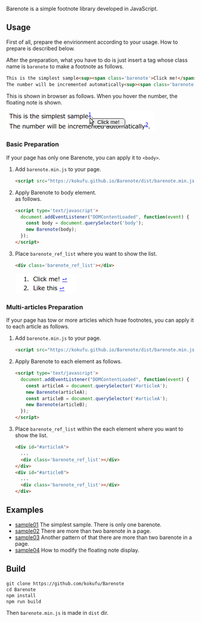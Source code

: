 Barenote is a simple footnote library developed in JavaScript.


## Usage
First of all, prepare the envirionment according to your usage. How to prepare is described below.

After the preparation,
what you have to do is just insert a tag whose class name is `barenote` to make a footnote as follows.

   ```html
   This is the simplest sample<sup><span class='barenote'>Click me!</span></sup>.<br />
   The number will be incremented automatically<sup><span class='barenote'>Like this</span></sup>.<br />
   ```

   This is shown in browser as follows.
   When you hover the number, the floating note is shown.

   ![](doc/img/sample01.png)

### Basic Preparation
If your page has only one Barenote, you can apply it to `<body>`.

1. Add `barenote.min.js` to your page.
   ```html
   <script src="https://kokufu.github.io/Barenote/dist/barenote.min.js"></script>
   ```

1. Apply Barenote to body element.  
   as follows.
   ```html
   <script type='text/javascript'>
     document.addEventListener("DOMContentLoaded", function(event) {
       const body = document.querySelector('body');
       new Barenote(body);
     });
   </script>
   ```

1. Place `barenote_ref_list` where you want to show the list.
   ```html
   <div class='barenote_ref_list'></div>
   ```

   ![](doc/img/sample01_ref.png)

### Multi-articles Preparation
If your page has tow or more articles which hvae footnotes,
you can apply it to each article as follows.

1. Add `barenote.min.js` to your page.
   ```html
   <script src="https://kokufu.github.io/Barenote/dist/barenote.min.js"></script>
   ```

1. Apply Barenote to each element
   as follows.
   ```html
   <script type='text/javascript'>
     document.addEventListener("DOMContentLoaded", function(event) {
       const articleA = document.querySelector('#articleA');
       new Barenote(articleA);
       const articleB = document.querySelector('#articleA');
       new Barenote(articleB);
     });
   </script>
   ```

1. Place `barenote_ref_list` within the each element where you want to show the list.
   ```html
   <div id="#articleA">
     ...
     <div class='barenote_ref_list'></div>
   </div>
   <div id="#articleB">
     ...
     <div class='barenote_ref_list'></div>
   </div>
   ```


## Examples
  - [sample01](https://kokufu.github.io/Barenote/sample/sample01.html)
    The simplest sample. There is only one barenote.  
  - [sample02](https://kokufu.github.io/Barenote/sample/sample02.html)
    There are more than two barenote in a page.  
  - [sample03](https://kokufu.github.io/Barenote/sample/sample03.html)
    Another pattern of that there are more than two barenote in a page.  
  - [sample04](https://kokufu.github.io/Barenote/sample/sample04.html)
    How to modify the floating note display.  


## Build
```console
git clone https://github.com/kokufu/Barenote
cd Barenote
npm install
npm run build
```
Then `barenote.min.js` is made in `dist` dir.
